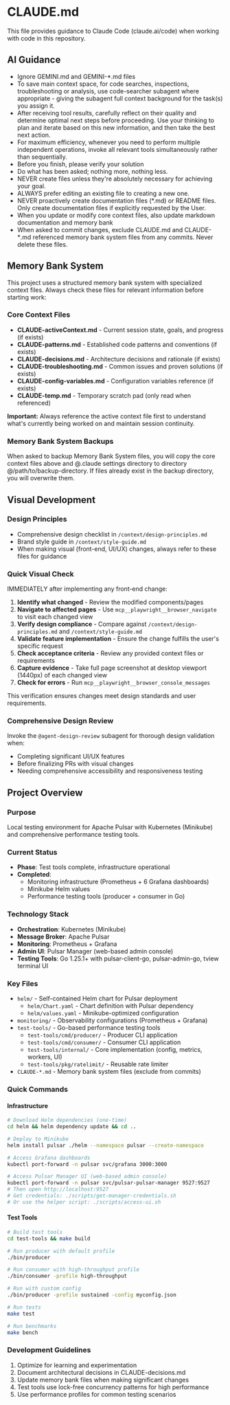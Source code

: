 # CLAUDE.md

This file provides guidance to Claude Code (claude.ai/code) when working with code in this repository.

## AI Guidance

* Ignore GEMINI.md and GEMINI-*.md files
* To save main context space, for code searches, inspections, troubleshooting or analysis, use code-searcher subagent where appropriate - giving the subagent full context background for the task(s) you assign it.
* After receiving tool results, carefully reflect on their quality and determine optimal next steps before proceeding. Use your thinking to plan and iterate based on this new information, and then take the best next action.
* For maximum efficiency, whenever you need to perform multiple independent operations, invoke all relevant tools simultaneously rather than sequentially.
* Before you finish, please verify your solution
* Do what has been asked; nothing more, nothing less.
* NEVER create files unless they're absolutely necessary for achieving your goal.
* ALWAYS prefer editing an existing file to creating a new one.
* NEVER proactively create documentation files (*.md) or README files. Only create documentation files if explicitly requested by the User.
* When you update or modify core context files, also update markdown documentation and memory bank
* When asked to commit changes, exclude CLAUDE.md and CLAUDE-*.md referenced memory bank system files from any commits. Never delete these files.

## Memory Bank System

This project uses a structured memory bank system with specialized context files. Always check these files for relevant information before starting work:

### Core Context Files

* **CLAUDE-activeContext.md** - Current session state, goals, and progress (if exists)
* **CLAUDE-patterns.md** - Established code patterns and conventions (if exists)
* **CLAUDE-decisions.md** - Architecture decisions and rationale (if exists)
* **CLAUDE-troubleshooting.md** - Common issues and proven solutions (if exists)
* **CLAUDE-config-variables.md** - Configuration variables reference (if exists)
* **CLAUDE-temp.md** - Temporary scratch pad (only read when referenced)

**Important:** Always reference the active context file first to understand what's currently being worked on and maintain session continuity.

### Memory Bank System Backups

When asked to backup Memory Bank System files, you will copy the core context files above and @.claude settings directory to directory @/path/to/backup-directory. If files already exist in the backup directory, you will overwrite them.



## Visual Development

### Design Principles
- Comprehensive design checklist in `/context/design-principles.md`
- Brand style guide in `/context/style-guide.md`
- When making visual (front-end, UI/UX) changes, always refer to these files for guidance

### Quick Visual Check
IMMEDIATELY after implementing any front-end change:
1. **Identify what changed** - Review the modified components/pages
2. **Navigate to affected pages** - Use `mcp__playwright__browser_navigate` to visit each changed view
3. **Verify design compliance** - Compare against `/context/design-principles.md` and `/context/style-guide.md`
4. **Validate feature implementation** - Ensure the change fulfills the user's specific request
5. **Check acceptance criteria** - Review any provided context files or requirements
6. **Capture evidence** - Take full page screenshot at desktop viewport (1440px) of each changed view
7. **Check for errors** - Run `mcp__playwright__browser_console_messages`

This verification ensures changes meet design standards and user requirements.

### Comprehensive Design Review
Invoke the `@agent-design-review` subagent for thorough design validation when:
- Completing significant UI/UX features
- Before finalizing PRs with visual changes
- Needing comprehensive accessibility and responsiveness testing


## Project Overview

### Purpose
Local testing environment for Apache Pulsar with Kubernetes (Minikube) and comprehensive performance testing tools.

### Current Status
- **Phase**: Test tools complete, infrastructure operational
- **Completed**:
  - Monitoring infrastructure (Prometheus + 6 Grafana dashboards)
  - Minikube Helm values
  - Performance testing tools (producer + consumer in Go)

### Technology Stack
- **Orchestration**: Kubernetes (Minikube)
- **Message Broker**: Apache Pulsar
- **Monitoring**: Prometheus + Grafana
- **Admin UI**: Pulsar Manager (web-based admin console)
- **Testing Tools**: Go 1.25.1+ with pulsar-client-go, pulsar-admin-go, tview terminal UI

### Key Files
- `helm/` - Self-contained Helm chart for Pulsar deployment
  - `helm/Chart.yaml` - Chart definition with Pulsar dependency
  - `helm/values.yaml` - Minikube-optimized configuration
- `monitoring/` - Observability configurations (Prometheus + Grafana)
- `test-tools/` - Go-based performance testing tools
  - `test-tools/cmd/producer/` - Producer CLI application
  - `test-tools/cmd/consumer/` - Consumer CLI application
  - `test-tools/internal/` - Core implementation (config, metrics, workers, UI)
  - `test-tools/pkg/ratelimit/` - Reusable rate limiter
- `CLAUDE-*.md` - Memory bank system files (exclude from commits)

### Quick Commands

#### Infrastructure
```bash
# Download Helm dependencies (one-time)
cd helm && helm dependency update && cd ..

# Deploy to Minikube
helm install pulsar ./helm --namespace pulsar --create-namespace

# Access Grafana dashboards
kubectl port-forward -n pulsar svc/grafana 3000:3000

# Access Pulsar Manager UI (web-based admin console)
kubectl port-forward -n pulsar svc/pulsar-pulsar-manager 9527:9527
# Then open http://localhost:9527
# Get credentials: ./scripts/get-manager-credentials.sh
# Or use the helper script: ./scripts/access-ui.sh
```

#### Test Tools
```bash
# Build test tools
cd test-tools && make build

# Run producer with default profile
./bin/producer

# Run consumer with high-throughput profile
./bin/consumer -profile high-throughput

# Run with custom config
./bin/producer -profile sustained -config myconfig.json

# Run tests
make test

# Run benchmarks
make bench
```

### Development Guidelines
1. Optimize for learning and experimentation
2. Document architectural decisions in CLAUDE-decisions.md
3. Update memory bank files when making significant changes
4. Test tools use lock-free concurrency patterns for high performance
5. Use performance profiles for common testing scenarios
